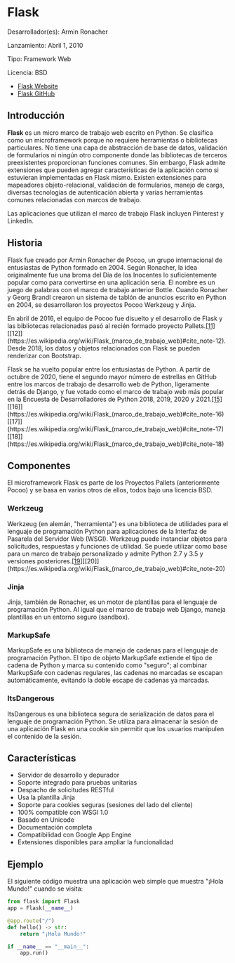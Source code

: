 # Flask

Desarrollador(es): Armin Ronacher

Lanzamiento: Abril 1, 2010

Tipo: Framework Web

Licencia: BSD

- [Flask Website](https://palletsprojects.com/p/flask/)
- [Flask GitHub](https://github.com/pallets/flask)

## Introducción

**Flask** es un micro marco de trabajo web escrito en Python. Se clasifica como un microframework porque no requiere herramientas o bibliotecas particulares. No tiene una capa de abstracción de base de datos, validación de formularios ni ningún otro componente donde las bibliotecas de terceros preexistentes proporcionan funciones comunes. Sin embargo, Flask admite extensiones que pueden agregar características de la aplicación como si estuvieran implementadas en Flask mismo. Existen extensiones para mapeadores objeto-relacional, validación de formularios, manejo de carga, diversas tecnologías de autenticación abierta y varias herramientas comunes relacionadas con marcos de trabajo.

Las aplicaciones que utilizan el marco de trabajo Flask incluyen Pinterest y LinkedIn.

## Historia

Flask fue creado por Armin Ronacher de Pocoo, un grupo internacional de entusiastas de Python formado en 2004. Según Ronacher, la idea originalmente fue una broma del Día de los Inocentes lo suficientemente popular como para convertirse en una aplicación seria. El nombre es un juego de palabras con el marco de trabajo anterior Bottle. Cuando Ronacher y Georg Brandl crearon un sistema de tablón de anuncios escrito en Python en 2004, se desarrollaron los proyectos Pocoo Werkzeug y Jinja.

En abril de 2016, el equipo de Pocoo fue disuelto y el desarrollo de Flask y las bibliotecas relacionadas pasó al recién formado proyecto Pallets.[[11]](https://es.wikipedia.org/wiki/Flask_(marco_de_trabajo_web)#cite_note-11)[[12]](https://es.wikipedia.org/wiki/Flask_(marco_de_trabajo_web)#cite_note-12). Desde 2018, los datos y objetos relacionados con Flask se pueden renderizar con Bootstrap.

Flask se ha vuelto popular entre los entusiastas de Python. A partir de octubre de 2020, tiene el segundo mayor número de estrellas en GitHub entre los marcos de trabajo de desarrollo web de Python, ligeramente detrás de Django, y fue votado como el marco de trabajo web más popular en la Encuesta de Desarrolladores de Python 2018, 2019, 2020 y 2021.[[15]](https://es.wikipedia.org/wiki/Flask_(marco_de_trabajo_web)#cite_note-15)[[16]](https://es.wikipedia.org/wiki/Flask_(marco_de_trabajo_web)#cite_note-16)[[17]](https://es.wikipedia.org/wiki/Flask_(marco_de_trabajo_web)#cite_note-17)[[18]](https://es.wikipedia.org/wiki/Flask_(marco_de_trabajo_web)#cite_note-18)

## Componentes

El microframework Flask es parte de los Proyectos Pallets (anteriormente Pocoo) y se basa en varios otros de ellos, todos bajo una licencia BSD.

### Werkzeug

Werkzeug (en alemán, "herramienta") es una biblioteca de utilidades para el lenguaje de programación Python para aplicaciones de la Interfaz de Pasarela del Servidor Web (WSGI). Werkzeug puede instanciar objetos para solicitudes, respuestas y funciones de utilidad. Se puede utilizar como base para un marco de trabajo personalizado y admite Python 2.7 y 3.5 y versiones posteriores.[[19]](https://es.wikipedia.org/wiki/Flask_(marco_de_trabajo_web)#cite_note-AR-Werkzeug-19)[[20]](https://es.wikipedia.org/wiki/Flask_(marco_de_trabajo_web)#cite_note-20)

### Jinja

Jinja, también de Ronacher, es un motor de plantillas para el lenguaje de programación Python. Al igual que el marco de trabajo web Django, maneja plantillas en un entorno seguro (sandbox).

### MarkupSafe

MarkupSafe es una biblioteca de manejo de cadenas para el lenguaje de programación Python. El tipo de objeto MarkupSafe extiende el tipo de cadena de Python y marca su contenido como "seguro"; al combinar MarkupSafe con cadenas regulares, las cadenas no marcadas se escapan automáticamente, evitando la doble escape de cadenas ya marcadas.

### ItsDangerous

ItsDangerous es una biblioteca segura de serialización de datos para el lenguaje de programación Python. Se utiliza para almacenar la sesión de una aplicación Flask en una cookie sin permitir que los usuarios manipulen el contenido de la sesión.

## Características

- Servidor de desarrollo y depurador
- Soporte integrado para pruebas unitarias
- Despacho de solicitudes RESTful
- Usa la plantilla Jinja
- Soporte para cookies seguras (sesiones del lado del cliente)
- 100% compatible con WSGI 1.0
- Basado en Unicode
- Documentación completa
- Compatibilidad con Google App Engine
- Extensiones disponibles para ampliar la funcionalidad

## Ejemplo

El siguiente código muestra una aplicación web simple que muestra "¡Hola Mundo!" cuando se visita:

```python
from flask import Flask
app = Flask(__name__)

@app.route("/")
def hello() -> str:
    return "¡Hola Mundo!"

if __name__ == "__main__":
    app.run()
```
